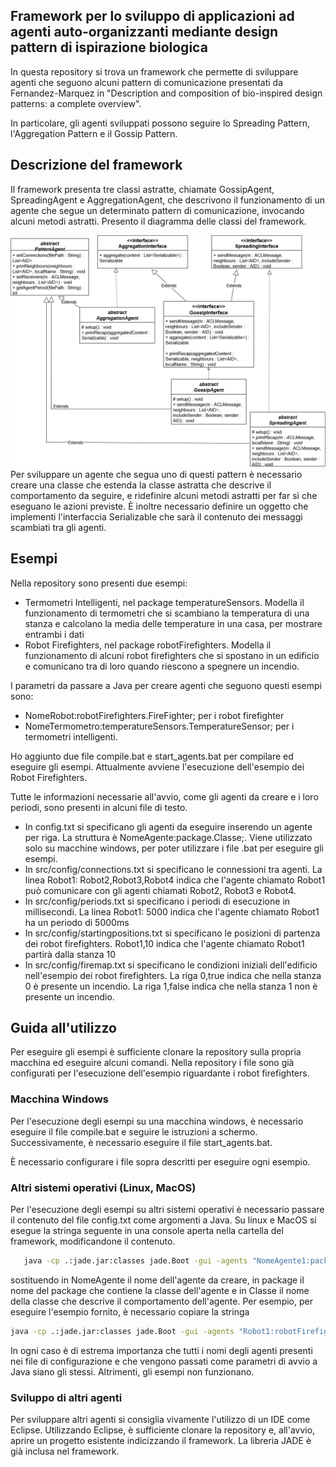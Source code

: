## Framework per lo sviluppo di applicazioni ad agenti auto-organizzanti mediante design pattern di ispirazione biologica

In questa repository si trova un framework che permette di sviluppare agenti che seguono alcuni pattern di comunicazione presentati da Fernandez-Marquez in "Description and composition of bio-inspired design patterns:
a complete overview".

In particolare, gli agenti sviluppati possono seguire lo Spreading Pattern, l'Aggregation Pattern e il Gossip Pattern.

## Descrizione del framework

Il framework presenta tre classi astratte, chiamate GossipAgent, SpreadingAgent e AggregationAgent, che descrivono il funzionamento di un agente che segue un determinato pattern di comunicazione, invocando alcuni metodi astratti. Presento il diagramma delle classi del framework.

![Class Diagram](Bio-inspired_patterns/img/Classes.drawio.png)
Per sviluppare un agente che segua uno di questi pattern è necessario creare una classe che estenda la classe astratta che descrive il comportamento da seguire, e ridefinire alcuni metodi astratti per far sì che eseguano le azioni previste. È inoltre necessario definire un oggetto che implementi l'interfaccia Serializable che sarà il contenuto dei messaggi scambiati tra gli agenti.

## Esempi

Nella repository sono presenti due esempi:
- Termometri Intelligenti, nel package temperatureSensors. Modella il funzionamento di termometri che si scambiano la temperatura di una stanza e calcolano la media delle temperature in una casa, per mostrare entrambi i dati
- Robot Firefighters, nel package robotFirefighters. Modella il funzionamento di alcuni robot firefighters che si spostano in un edificio e comunicano tra di loro quando riescono a spegnere un incendio.

I parametri da passare a Java per creare agenti che seguono questi esempi sono:
- NomeRobot:robotFirefighters.FireFighter; per i robot firefighter
- NomeTermometro:temperatureSensors.TemperatureSensor; per i termometri intelligenti.

Ho aggiunto due file compile.bat e start_agents.bat per compilare ed eseguire gli esempi. Attualmente avviene l'esecuzione dell'esempio dei Robot Firefighters.

Tutte le informazioni necessarie all'avvio, come gli agenti da creare e i loro periodi, sono presenti in alcuni file di testo.
- In config.txt si specificano gli agenti da eseguire inserendo un agente per riga. La struttura è NomeAgente:package.Classe;. Viene utilizzato solo su macchine windows, per poter utilizzare i file .bat per eseguire gli esempi.
- In src/config/connections.txt si specificano le connessioni tra agenti. La linea Robot1: Robot2,Robot3,Robot4 indica che l'agente chiamato Robot1 può comunicare con gli agenti chiamati Robot2, Robot3 e Robot4.
- In src/config/periods.txt si specificano i periodi di esecuzione in millisecondi. La linea Robot1: 5000 indica che l'agente chiamato Robot1 ha un periodo di 5000ms
- In src/config/startingpositions.txt si specificano le posizioni di partenza dei robot firefighters. Robot1,10 indica che l'agente chiamato Robot1 partirà dalla stanza 10
- In src/config/firemap.txt si specificano le condizioni iniziali dell'edificio nell'esempio dei robot firefighters. La riga 0,true indica che nella stanza 0 è presente un incendio. La riga 1,false indica che nella stanza 1 non è presente un incendio.

## Guida all'utilizzo

Per eseguire gli esempi è sufficiente clonare la repository sulla propria macchina ed eseguire alcuni comandi.
Nella repository i file sono già configurati per l'esecuzione dell'esempio riguardante i robot firefighters.

### Macchina Windows

Per l'esecuzione degli esempi su una macchina windows, è necessario eseguire il file compile.bat e seguire le istruzioni a schermo. Successivamente, è necessario eseguire il file start_agents.bat.

È necessario configurare i file sopra descritti per eseguire ogni esempio.

### Altri sistemi operativi (Linux, MacOS)

Per l'esecuzione degli esempi su altri sistemi operativi è necessario passare il contenuto del file config.txt come argomenti a Java. Su linux e MacOS si esegue la stringa seguente in una console aperta nella cartella del framework, modificandone il contenuto.

```bash
   java -cp .:jade.jar:classes jade.Boot -gui -agents "NomeAgente1:package.Classe;NomeAgente2:package.Classe;"
 ```

 sostituendo in NomeAgente il nome dell'agente da creare, in package il nome del package che contiene la classe dell'agente e in Classe il nome della classe che descrive il comportamento dell'agente. Per esempio, per eseguire l'esempio fornito, è necessario copiare la stringa
```bash 
java -cp .:jade.jar:classes jade.Boot -gui -agents "Robot1:robotFirefighters.FireFighter;Robot2:robotFirefighters.FireFighter;Robot3:robotFirefighters.FireFighter;Robot4:robotFirefighters.FireFighter;Robot5:robotFirefighters.FireFighter;"
```

In ogni caso è di estrema importanza che tutti i nomi degli agenti presenti nei file di configurazione e che vengono passati come parametri di avvio a Java siano gli stessi. Altrimenti, gli esempi non funzionano.

### Sviluppo di altri agenti

Per sviluppare altri agenti si consiglia vivamente l'utilizzo di un IDE come Eclipse.
Utilizzando Eclipse, è sufficiente clonare la repository e, all'avvio, aprire un progetto esistente indicizzando il framework.
La libreria JADE è già inclusa nel framework.
